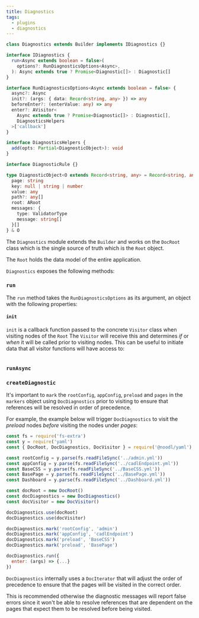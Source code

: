 ```yaml
---
title: Diagnostics
tags:
  - plugins
  - diagnostics
---
```


```ts
class Diagnostics extends Builder implements IDiagnostics {}

interface IDiagnostics {
  run<Async extends boolean = false>(
    options?: RunDiagnosticsOptions<Async>,
  ): Async extends true ? Promise<Diagnostic[]> : Diagnostic[]
}

interface RunDiagnosticsOptions<Async extends boolean = false> {
  async?: Async
  init?: (args: { data: Record<string, any> }) => any
  beforeEnter?: (enterValue: any) => any
  enter?: AVisitor<
    Async extends true ? Promise<Diagnostic[]> : Diagnostic[],
    DiagnosticsHelpers
  >['callback']
}

interface DiagnosticsHelpers {
  add(opts: Partial<DiagnosticObject>): void
}

interface DiagnosticRule {}

type DiagnosticObject<O extends Record<string, any> = Record<string, any>> = {
  page: string
  key: null | string | number
  value: any
  path?: any[]
  root: ARoot
  messages: {
    type: ValidatorType
    message: string[]
  }[]
} & O
```

The `Diagnostics` module extends the `Builder` and works on the `DocRoot` class which is the single source of truth which is the `Root` object.

The `Root` holds the data model of the entire application.

`Diagnostics` exposes the following methods:

### `run`

The `run` method takes the `RunDiagnosticsOptions` as its argument, an object with the following properties:

#### `init`

`init` is a callback function passed to the concrete `Visitor` class when visiting nodes of the `Root` The `Visitor` will receive this and determines _if_ or _when_ it will be called prior to visiting nodes. This can be useful to initiate data that all visitor functions will have access to:

```ts

```

### `runAsync`

### `createDiagnostic`

It's important to `mark` the `rootConfig`, `appConfig`, `preload` and `pages` in the `markers` object using `DocDiagnostics` prior to visiting to ensure that references will be resolved in order of precedence.

For example, the example below will trigger `DocDiagnostics` to visit the _preload_ nodes _before_ visiting the nodes under _pages_:

```js
const fs = require('fs-extra')
const y = require('yaml')
const { DocRoot, DocDiagnostics, DocVisitor } = require('@noodl/yaml')

const rootConfig = y.parse(fs.readFileSync('../admin.yml'))
const appConfig = y.parse(fs.readFileSync('../cadlEndpoint.yml'))
const BaseCSS = y.parse(fs.readFileSync('../BaseCSS.yml'))
const BasePage = y.parse(fs.readFileSync('../BasePage.yml'))
const Dashboard = y.parse(fs.readFileSync('../Dashboard.yml'))

const docRoot = new DocRoot()
const docDiagnostics = new DocDiagnostics()
const docVisitor = new DocVisitor()

docDiagnostics.use(docRoot)
docDiagnostics.use(docVisitor)

docDiagnostics.mark('rootConfig', 'admin')
docDiagnostics.mark('appConfig', 'cadlEndpoint')
docDiagnostics.mark('preload', 'BaseCSS')
docDiagnostics.mark('preload', 'BasePage')

docDiagnostics.run({
  enter: (args) => {...}
})
```

`DocDiagnostics` internally uses a `DocIterator` that will adjust the order of precedence to ensure that the pages will be visited in the correct order.

This is recommended otherwise the diagnostic messages will report false errors since it won't be able to resolve references that are dependent on the pages that expect them to be resolved before being visited.
